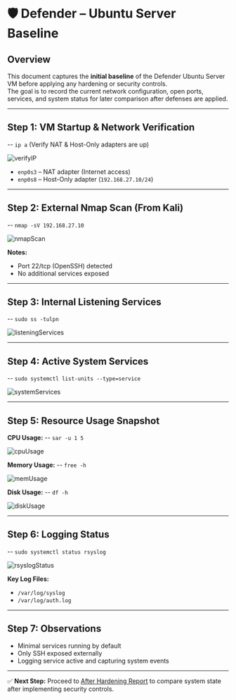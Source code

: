 # 🛡️ Defender – Ubuntu Server Baseline

## Overview
This document captures the **initial baseline** of the Defender Ubuntu Server VM before applying any hardening or security controls.  
The goal is to record the current network configuration, open ports, services, and system status for later comparison after defenses are applied.

---

## Step 1: VM Startup & Network Verification

-- `ip a` (Verify NAT & Host-Only adapters are up)

![verifyIP](screenshots/baseline-verify-ip.png)

- `enp0s3` – NAT adapter (Internet access)
- `enp0s8` – Host-Only adapter (`192.168.27.10/24`)

---

## Step 2: External Nmap Scan (From Kali)

-- `nmap -sV 192.168.27.10`

![nmapScan](screenshots/baseline-nmap.png)

**Notes:**
- Port 22/tcp (OpenSSH) detected
- No additional services exposed

---

## Step 3: Internal Listening Services

-- `sudo ss -tulpn`

![listeningServices](screenshots/baseline-ss.png)

---

## Step 4: Active System Services

-- `sudo systemctl list-units --type=service`

![systemServices](screenshots/baseline-systemctl.png)

---

## Step 5: Resource Usage Snapshot

**CPU Usage:**
-- `sar -u 1 5`

![cpuUsage](screenshots/baseline-cpu.png)

**Memory Usage:**
-- `free -h`

![memUsage](screenshots/baseline-memory.png)

**Disk Usage:**
-- `df -h`

![diskUsage](screenshots/baseline-disk.png)

---

## Step 6: Logging Status

-- `sudo systemctl status rsyslog`

![rsyslogStatus](screenshots/baseline-rsyslog.png)

**Key Log Files:**
- `/var/log/syslog`
- `/var/log/auth.log`

---

## Step 7: Observations
- Minimal services running by default
- Only SSH exposed externally
- Logging service active and capturing system events

---

✅ **Next Step:** Proceed to [After Hardening Report](after_hardening.md) to compare system state after implementing security controls.
